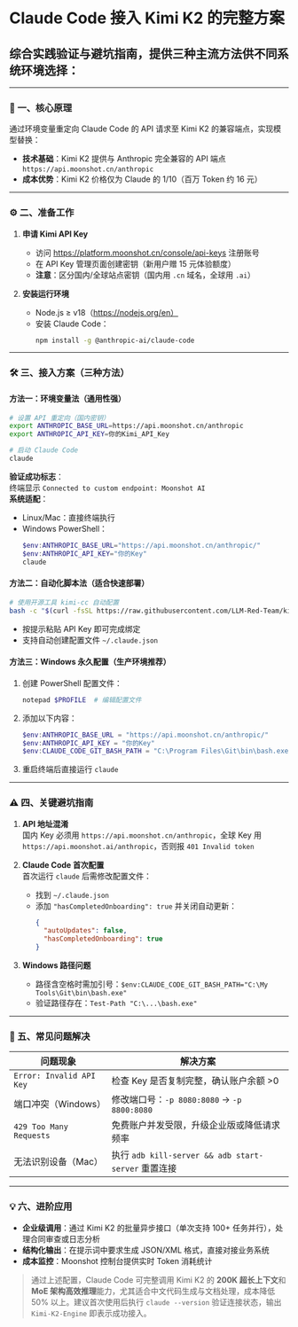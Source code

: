 # Claude Code 接入 Kimi K2 的完整方案

## 综合实践验证与避坑指南，提供三种主流方法供不同系统环境选择：
---

### 🔑 一、核心原理
通过环境变量重定向 Claude Code 的 API 请求至 Kimi K2 的兼容端点，实现模型替换：
- **技术基础**：Kimi K2 提供与 Anthropic 完全兼容的 API 端点 `https://api.moonshot.cn/anthropic`
- **成本优势**：Kimi K2 价格仅为 Claude 的 1/10（百万 Token 约 16 元）

---

### ⚙️ 二、准备工作
1. **申请 Kimi API Key**
   - 访问 https://platform.moonshot.cn/console/api-keys 注册账号
   - 在 API Key 管理页面创建密钥（新用户赠 15 元体验额度）
   - **注意**：区分国内/全球站点密钥（国内用 `.cn` 域名，全球用 `.ai`）

2. **安装运行环境**
   - Node.js ≥ v18（https://nodejs.org/en）
   - 安装 Claude Code：  
     ```bash
     npm install -g @anthropic-ai/claude-code
     ```  
     

---

### 🛠️ 三、接入方案（三种方法）

#### 方法一：环境变量法（通用性强）
```bash
# 设置 API 重定向（国内密钥）
export ANTHROPIC_BASE_URL=https://api.moonshot.cn/anthropic
export ANTHROPIC_API_KEY=你的Kimi_API_Key

# 启动 Claude Code
claude
```
**验证成功标志**：  
终端显示 `Connected to custom endpoint: Moonshot AI`  
**系统适配**：
- Linux/Mac：直接终端执行
- Windows PowerShell：  
  ```powershell
  $env:ANTHROPIC_BASE_URL="https://api.moonshot.cn/anthropic/"
  $env:ANTHROPIC_API_KEY="你的Key"
  claude
  ```  
  

#### 方法二：自动化脚本法（适合快速部署）
```bash
# 使用开源工具 kimi-cc 自动配置
bash -c "$(curl -fsSL https://raw.githubusercontent.com/LLM-Red-Team/kimi-cc/main/install.sh)"
```
- 按提示粘贴 API Key 即可完成绑定
- 支持自动创建配置文件 `~/.claude.json`

#### 方法三：Windows 永久配置（生产环境推荐）
1. 创建 PowerShell 配置文件：  
   ```powershell
   notepad $PROFILE  # 编辑配置文件
   ```
2. 添加以下内容：  
   ```powershell
   $env:ANTHROPIC_BASE_URL = "https://api.moonshot.cn/anthropic/"
   $env:ANTHROPIC_API_KEY = "你的Key"
   $env:CLAUDE_CODE_GIT_BASH_PATH = "C:\Program Files\Git\bin\bash.exe"  # 替换实际路径
   ```  
   
3. 重启终端后直接运行 `claude`

---

### ⚠️ 四、关键避坑指南
1. **API 地址混淆**  
   国内 Key 必须用 `https://api.moonshot.cn/anthropic`，全球 Key 用 `https://api.moonshot.ai/anthropic`，否则报 `401 Invalid token`

2. **Claude Code 首次配置**  
   首次运行 `claude` 后需修改配置文件：
   - 找到 `~/.claude.json`
   - 添加 `"hasCompletedOnboarding": true` 并关闭自动更新：  
     ```json
     {
       "autoUpdates": false,
       "hasCompletedOnboarding": true
     }
     ```  
     

3. **Windows 路径问题**  
   - 路径含空格时需加引号：`$env:CLAUDE_CODE_GIT_BASH_PATH="C:\My Tools\Git\bin\bash.exe"`  
   - 验证路径存在：`Test-Path "C:\...\bash.exe"`

---

### 🚨 五、常见问题解决
| 问题现象                | 解决方案                                                                 |
|-------------------------|--------------------------------------------------------------------------|
| `Error: Invalid API Key` | 检查 Key 是否复制完整，确认账户余额 >0         |
| 端口冲突（Windows）     | 修改端口号：`-p 8080:8080` → `-p 8800:8080`                 |
| `429 Too Many Requests` | 免费账户并发受限，升级企业版或降低请求频率                  |
| 无法识别设备（Mac）     | 执行 `adb kill-server && adb start-server` 重置连接         |

---

### 💡 六、进阶应用
- **企业级调用**：通过 Kimi K2 的批量异步接口（单次支持 100+ 任务并行），处理合同审查或日志分析
- **结构化输出**：在提示词中要求生成 JSON/XML 格式，直接对接业务系统
- **成本监控**：Moonshot 控制台提供实时 Token 消耗统计

> 通过上述配置，Claude Code 可完整调用 Kimi K2 的 **200K 超长上下文**和 **MoE 架构高效推理**能力，尤其适合中文代码生成与文档处理，成本降低 50% 以上。建议首次使用后执行 `claude --version` 验证连接状态，输出 `Kimi-K2-Engine` 即表示成功接入。
